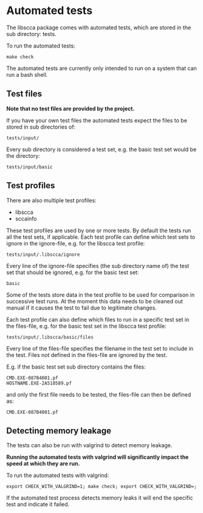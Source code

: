 # Automated tests
The libscca package comes with automated tests, which are stored in the sub directory: tests.

To run the automated tests:
```
make check
```

The automated tests are currently only intended to run on a system that can run a bash shell.

## Test files
**Note that no test files are provided by the project.**

If you have your own test files the automated tests expect the files to be stored in sub directories of:
```
tests/input/
```

Every sub directory is considered a test set, e.g. the basic test set would be the directory:
```
tests/input/basic
```

## Test profiles
There are also multiple test profiles:
* libscca
* sccainfo


These test profiles are used by one or more tests.
By default the tests run all the test sets, if applicable.
Each test profile can define which test sets to ignore in the ignore-file, e.g. for the libscca test profile:
```
tests/input/.libscca/ignore
```

Every line of the ignore-file specifies (the sub directory name of) the test set that should be ignored, e.g. for the basic test set:
```
basic
```

Some of the tests store data in the test profile to be used for comparison in successive test runs.
At the moment this data needs to be cleaned out manual if it causes the test to fail due to legitimate changes.

Each test profile can also define which files to run in a specific test set in the files-file, e.g. for the basic test set in the libscca test profile:
```
tests/input/.libscca/basic/files
```

Every line of the files-file specifies the filename in the test set to include in the test.
Files not defined in the files-file are ignored by the test.

E.g. if the basic test set sub directory contains the files:
```
CMD.EXE-087B4001.pf
HOSTNAME.EXE-2A510589.pf
```

and only the first file needs to be tested, the files-file can then be defined as:
```
CMD.EXE-087B4001.pf
```

## Detecting memory leakage
The tests can also be run with valgrind to detect memory leakage.

**Running the automated tests with valgrind will significantly impact the speed at which they are run.**

To run the automated tests with valgrind:
```
export CHECK_WITH_VALGRIND=1; make check; export CHECK_WITH_VALGRIND=;
```

If the automated test process detects memory leaks it will end the specific test and indicate it failed.

